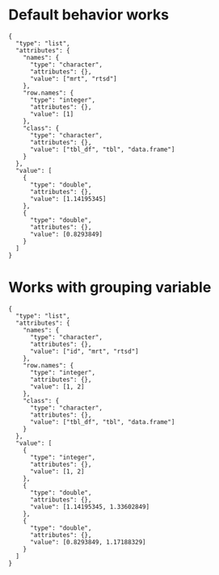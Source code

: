 # Default behavior works

    {
      "type": "list",
      "attributes": {
        "names": {
          "type": "character",
          "attributes": {},
          "value": ["mrt", "rtsd"]
        },
        "row.names": {
          "type": "integer",
          "attributes": {},
          "value": [1]
        },
        "class": {
          "type": "character",
          "attributes": {},
          "value": ["tbl_df", "tbl", "data.frame"]
        }
      },
      "value": [
        {
          "type": "double",
          "attributes": {},
          "value": [1.14195345]
        },
        {
          "type": "double",
          "attributes": {},
          "value": [0.8293849]
        }
      ]
    }

# Works with grouping variable

    {
      "type": "list",
      "attributes": {
        "names": {
          "type": "character",
          "attributes": {},
          "value": ["id", "mrt", "rtsd"]
        },
        "row.names": {
          "type": "integer",
          "attributes": {},
          "value": [1, 2]
        },
        "class": {
          "type": "character",
          "attributes": {},
          "value": ["tbl_df", "tbl", "data.frame"]
        }
      },
      "value": [
        {
          "type": "integer",
          "attributes": {},
          "value": [1, 2]
        },
        {
          "type": "double",
          "attributes": {},
          "value": [1.14195345, 1.33602849]
        },
        {
          "type": "double",
          "attributes": {},
          "value": [0.8293849, 1.17188329]
        }
      ]
    }

